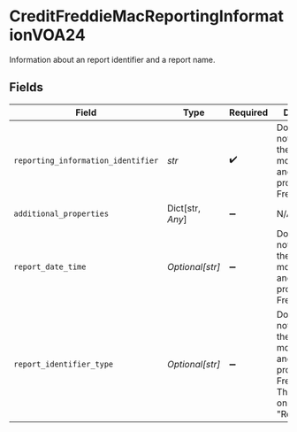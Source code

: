 # CreditFreddieMacReportingInformationVOA24

Information about an report identifier and a report name.


## Fields

| Field                                                                                                               | Type                                                                                                                | Required                                                                                                            | Description                                                                                                         |
| ------------------------------------------------------------------------------------------------------------------- | ------------------------------------------------------------------------------------------------------------------- | ------------------------------------------------------------------------------------------------------------------- | ------------------------------------------------------------------------------------------------------------------- |
| `reporting_information_identifier`                                                                                  | *str*                                                                                                               | :heavy_check_mark:                                                                                                  | Documentation not found in the MISMO model viewer and not provided by Freddie Mac.                                  |
| `additional_properties`                                                                                             | Dict[str, *Any*]                                                                                                    | :heavy_minus_sign:                                                                                                  | N/A                                                                                                                 |
| `report_date_time`                                                                                                  | *Optional[str]*                                                                                                     | :heavy_minus_sign:                                                                                                  | Documentation not found in the MISMO model viewer and not provided by Freddie Mac.                                  |
| `report_identifier_type`                                                                                            | *Optional[str]*                                                                                                     | :heavy_minus_sign:                                                                                                  | Documentation not found in the MISMO model viewer and not provided by Freddie Mac. The value can only be "ReportID" |